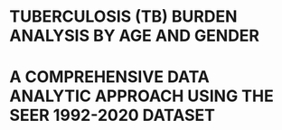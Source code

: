  # TUBERCULOSIS (TB) BURDEN ANALYSIS BY AGE AND GENDER

 # A COMPREHENSIVE DATA ANALYTIC APPROACH USING THE SEER 1992-2020 DATASET
